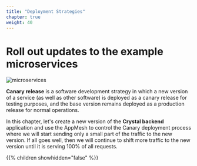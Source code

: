 ```yaml
---
title: "Deployment Strategies"
chapter: true
weight: 40
---
```


# Roll out updates to the example microservices

![microservices](/images/crystal.svg)

**Canary release** is a software development strategy in which a new version of a service (as well as other software) is deployed as a canary release for testing purposes, and the base version remains deployed as a production release for normal operations.

In this chapter, let's create a new version of the **Crystal backend** application and use the AppMesh to control the Canary deployment process where we will start sending only a small part of the traffic to the new version. If all goes well, then we will continue to shift more traffic to the new version until it is serving 100% of all requests.



{{% children showhidden="false" %}}
